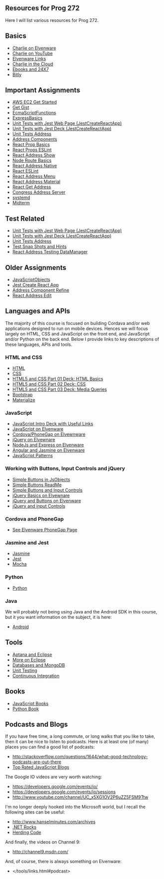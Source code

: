 ## Resources for Prog 272

Here I will list various resources for Prog 272.

## Basics

- [Charlie on Elvenware](https://www.elvenware.com)
- [Charlie on YouTube](http://www.youtube.com/user/charliecalvert)
- [Elvenware Links](/tools/links.html)
- [Charlie in the Cloud](http://bit.ly/V5g8wF)
- [Ebooks and 24X7](/teach/tips/Books247.html)
- [Bitly](http://bitly.com/u/charliecalvert)

## Important Assignments

- [AWS EC2 Get Started][aws]
- [Get Gist][gist]
- [EcmaScriptFunctions][esfunc]
- [ExpressBasics][eb]
- [Unit Tests with Jest Web Page (JestCreateReactApp)][utwj]
- [Unit Tests with Jest Deck (JestCreateReactApp)][jcrad]
- [Unit Tests Address][uta]
- [Address Components][adc]
- [React Prop Basics][rpb]
- [React Props ESLint][rpel]
- [React Address Show][ras]
- [Node Route Basics][nrb]
- [React Address Native][ran]
- [React ESLint][rel]
- [React Address Menu][ramenu]
- [React Address Material][ramat]
- [React Get Address][rga]
- [Congress Address Server][cas]
- [systemd][sysd]
- [Midterm][mid]

## Test Related

- [Unit Tests with Jest Web Page (JestCreateReactApp)][utwj]
- [Unit Tests with Jest Deck (JestCreateReactApp)][jcrad]
- [Unit Tests Address][uta]
- [Test Snap Shots and Hints][tssh]
- [React Address Testing DataManager][ratdm]

## Older Assignments

- [JavaScriptObjects](/teach/assignments/JavaScriptObjects.html)
- [Jest Create React App][utwj]
- [Address Component Refine](/teach/assignments/react/AddressComponentRefine.html)
- [React Address Edit](/teach/assignments/react/ReactAddressEdit.html)


## Languages and APIs

The majority of this course is focused on building Cordava and/or web
applications designed to run on mobile devices. Hences we will focus
largely on HTML, CSS and JavaScript on the front end, and JavaScript
and/or Python on the back end. Below I provide links to key descriptions
of these languages, APIs and tools.

### HTML and CSS

- [HTML](/html-guide)
- [CSS](/css-guide/)
- [HTML5 and CSS Part 01 Deck: HTML Basics](http://bit.ly/QwLhc8)
- [HTML5 and CSS Part 02 Deck: CSS](http://bit.ly/PEc6bG)
- [HTML5 and CSS Part 03 Deck: Media Queries](http://bit.ly/1imauBZ)
- [Bootstrap](https://getbootstrap.com/)
- [Materialize](https://materializecss.com/)

### JavaScript

- [JavaScript Intro Deck with Useful Links](http://bit.ly/1ilT1tk)
- [JavaScript on Elvenware](/javascript-guide)
- [Cordova/PhoneGap on Elvewnware](/android-guide/PhoneGap.html)
- [jQuery on Elvewnare](/javascript-guide/JQueryBasic.html)
- [NodeJs and Express on Elvenware](/javascript-guide/NodeJs.html)
- [Angular and Jasmine on Elvenware](/javascript-guide/Angular.html)
- [JavaScript Patterns](http://shichuan.github.io/javascript-patterns/)

### Working with Buttons, Input Controls and jQuery

- [Simple Buttons in JsObjects](https://github.com/charliecalvert/JsObjects/tree/master/HtmlCssJavascript/SimpleButtons)
- [Simple Buttons ReadMe](https://github.com/charliecalvert/JsObjects/blob/master/HtmlCssJavascript/SimpleButtons/README.md)
- [Simple Buttons and Input Controls](https://github.com/charliecalvert/JsObjects/tree/master/HtmlCssJavascript/SimpleButtons02)
- [jQuery Basics on Elvewnare](/javascript-guide/JQueryBasic.html)
- [jQuery and Buttons on Elvenware](/javascript-guide/JQueryBasic.html#jqueryClick)
- [jQuery and input Controls](/javascript-guide/JQueryBasic.html#jquery-and-input-controls)


### Cordova and PhoneGap

- [See Elvenware PhoneGap Page](/android-guide/PhoneGap.html#setupPhoneGap)

### Jasmine and Jest

- [Jasmine](https://jasmine.github.io/)
- [Jest](https://jestjs.io/)
- [Mocha](https://mochajs.org/)

### Python

- [Python](/python-guide)

### Java

We will probably not being using Java and the Android SDK in this course,
but it you want information on the subject, it is here:

- [Android](/android-guide)

Tools
-----

- [Aptana and Eclipse](/html-guide/EclipseWebDevelopment.html)
- [More on Eclipse](/android-guide/Eclipse.html)
- [Databases and MongoDB](/database-guide/index.html)
- [Unit Testing](/unit-test-guide)
- [Continuous Integration](/unit-test-guide)

Books
-----

- [JavaScript Books](/javascript-guide/GettingStarted.html#the-right-books)
- [Python Book](http://www.greenteapress.com/thinkpython/html/index.html)

Podcasts and Blogs
--------

If you have free time, a long commute, or long walks that you like
to take, then it can be nice to listen to podcasts. Here is at least
one (of many) places you can find a good list of podcasts:

- <http://stackoverflow.com/questions/1644/what-good-technology-podcasts-are-out-there>
- [Top Rated JavaScript Blogs](https://www.google.com/search?q=top+rated+javascript+blogs)

The Google IO videos are very worth watching:

- <https://developers.google.com/events/io/>
- <https://developers.google.com/events/io/sessions>
- <http://www.youtube.com/channel/UC_x5XG1OV2P6uZZ5FSM9Ttw>

I'm no longer deeply hooked into the Microsoft world, but I recall the following sites can be useful:

- <http://www.hanselminutes.com/archives>
- [.NET Rocks](http://www.dotnetrocks.com/)
- [Herding Code](http://herdingcode.com/)

And finally, the videos on Channel 9:

- <http://channel9.msdn.com/>

And, of course, there is always something on Elvenware:

- </tools/links.html#podcast>

<!--       -->
<!-- links -->
<!--       -->

[adc]: /teach/assignments/react/AddressComponent.html
[aws]: /teach/assignments/Ec2GetStarted.html
[cas]: /teach/assignments/react/CongressAddressServer.html
[eb]: /teach/assignments/ExpressBasics.html
[esfunc]: /teach/assignments/ecma-script/EcmaScriptFunctions.html
[gist]: /teach/assignments/git/GetGist.html
[jcrad]: http://bit.ly/jest-cra
[mid]: http://www.ccalvert.net/books/CloudNotes/Prog272/Prog272Midterm2018.html
[nrb]: /teach/assignments/NodeRouteBasics.html
[ramat]:/teach/assignments/react/ReactAddressMaterial.html
[ramenu]: /teach/assignments/react/ReactAddressMenu.html
[ran]: /teach/assignments/react/ReactNativeAddress.html
[ras]: /teach/assignments/react/ReactAddressShow.html
[ratdm]: /teach/assignments/react/ReactAddressTestingDataManager.html
[rel]: /teach/assignments/react/ReactEsLint.html
[rpel]: /teach/assignments/react/ReactPropsEsLint.html
[rga]: /teach/assignments/react/ReactGetAddress.html
[rpb]: /teach/assignments/react/ReactPropBasics.html
[sysd]:/teach/assignments/UpstartAndSystemd.html
[tssh]: /teach/assignments/react/TestSnapShotsAndHints.html
[uta]: /teach/assignments/react/UnitTestsAddress.html
[utwj]: /teach/assignments/react/JestCreateReactApp.html
